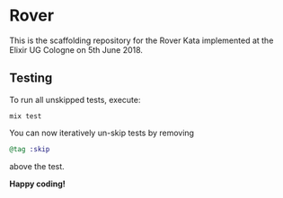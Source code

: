 # Rover

This is the scaffolding repository for the Rover Kata implemented at the Elixir UG
Cologne on 5th June 2018.

## Testing

To run all unskipped tests, execute:
```shell
mix test
```

You can now iteratively un-skip tests by removing
```elixir
@tag :skip
```
above the test.

**Happy coding!**
